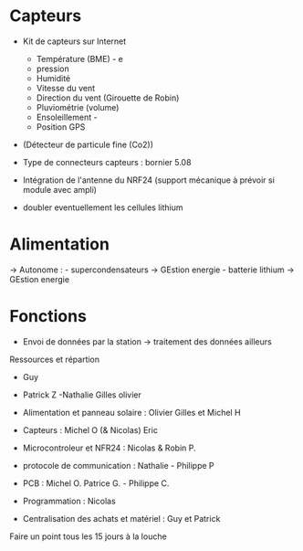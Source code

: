 # Capteurs



- Kit de capteurs sur Internet 
    - Température     (BME)  - e
    - pression
    - Humidité
    - Vitesse du vent
    - Direction du vent (Girouette de Robin)
    - Pluviométrie (volume)
    - Ensoleillement - 
    - Position GPS
- (Détecteur de particule fine (Co2))

- Type de connecteurs capteurs : bornier 5.08

- Intégration de l'antenne du NRF24 (support mécanique à prévoir si module avec ampli)
- doubler eventuellement les cellules lithium


# Alimentation

-> Autonome : 
    - supercondensateurs -> GEstion energie
    - batterie lithium  -> GEstion energie

# Fonctions

- Envoi de données par la station -> traitement des données ailleurs 

 
Ressources et répartion
- Guy
- Patrick Z
-Nathalie
Gilles
olivier



- Alimentation et panneau solaire : Olivier
                Gilles et Michel H

- Capteurs : Michel O (& Nicolas) Eric 

- Microcontroleur et NFR24 : Nicolas & Robin P.

- protocole de communication : Nathalie - Philippe P

- PCB : Michel O. Patrice G. - Philippe C.

- Programmation : Nicolas

- Centralisation des achats et matériel : Guy et Patrick


Faire un point tous les 15 jours à la louche

